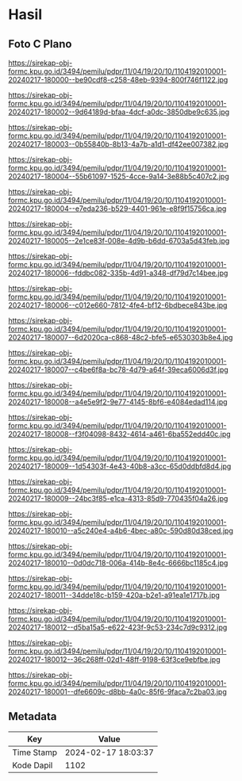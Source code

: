 # Hasil

## Foto C Plano

https://sirekap-obj-formc.kpu.go.id/3494/pemilu/pdpr/11/04/19/20/10/1104192010001-20240217-180000--be90cdf8-c258-48eb-9394-800f746f1122.jpg

https://sirekap-obj-formc.kpu.go.id/3494/pemilu/pdpr/11/04/19/20/10/1104192010001-20240217-180002--9d64189d-bfaa-4dcf-a0dc-3850dbe9c635.jpg

https://sirekap-obj-formc.kpu.go.id/3494/pemilu/pdpr/11/04/19/20/10/1104192010001-20240217-180003--0b55840b-8b13-4a7b-a1d1-df42ee007382.jpg

https://sirekap-obj-formc.kpu.go.id/3494/pemilu/pdpr/11/04/19/20/10/1104192010001-20240217-180004--55b61097-1525-4cce-9a14-3e88b5c407c2.jpg

https://sirekap-obj-formc.kpu.go.id/3494/pemilu/pdpr/11/04/19/20/10/1104192010001-20240217-180004--e7eda236-b529-4401-961e-e8f9f15756ca.jpg

https://sirekap-obj-formc.kpu.go.id/3494/pemilu/pdpr/11/04/19/20/10/1104192010001-20240217-180005--2e1ce83f-008e-4d9b-b6dd-6703a5d43feb.jpg

https://sirekap-obj-formc.kpu.go.id/3494/pemilu/pdpr/11/04/19/20/10/1104192010001-20240217-180006--fddbc082-335b-4d91-a348-df79d7c14bee.jpg

https://sirekap-obj-formc.kpu.go.id/3494/pemilu/pdpr/11/04/19/20/10/1104192010001-20240217-180006--c012e660-7812-4fe4-bf12-6bdbece843be.jpg

https://sirekap-obj-formc.kpu.go.id/3494/pemilu/pdpr/11/04/19/20/10/1104192010001-20240217-180007--6d2020ca-c868-48c2-bfe5-e6530303b8e4.jpg

https://sirekap-obj-formc.kpu.go.id/3494/pemilu/pdpr/11/04/19/20/10/1104192010001-20240217-180007--c4be6f8a-bc78-4d79-a64f-39eca6006d3f.jpg

https://sirekap-obj-formc.kpu.go.id/3494/pemilu/pdpr/11/04/19/20/10/1104192010001-20240217-180008--a4e5e9f2-9e77-4145-8bf6-e4084edad114.jpg

https://sirekap-obj-formc.kpu.go.id/3494/pemilu/pdpr/11/04/19/20/10/1104192010001-20240217-180008--f3f04098-8432-4614-a461-6ba552edd40c.jpg

https://sirekap-obj-formc.kpu.go.id/3494/pemilu/pdpr/11/04/19/20/10/1104192010001-20240217-180009--1d54303f-4e43-40b8-a3cc-65d0ddbfd8d4.jpg

https://sirekap-obj-formc.kpu.go.id/3494/pemilu/pdpr/11/04/19/20/10/1104192010001-20240217-180009--24bc3f85-e1ca-4313-85d9-770435f04a26.jpg

https://sirekap-obj-formc.kpu.go.id/3494/pemilu/pdpr/11/04/19/20/10/1104192010001-20240217-180010--a5c240e4-a4b6-4bec-a80c-590d80d38ced.jpg

https://sirekap-obj-formc.kpu.go.id/3494/pemilu/pdpr/11/04/19/20/10/1104192010001-20240217-180010--0d0dc718-006a-414b-8e4c-6666bc1185c4.jpg

https://sirekap-obj-formc.kpu.go.id/3494/pemilu/pdpr/11/04/19/20/10/1104192010001-20240217-180011--34dde18c-b159-420a-b2e1-a91ea1e1717b.jpg

https://sirekap-obj-formc.kpu.go.id/3494/pemilu/pdpr/11/04/19/20/10/1104192010001-20240217-180012--d5ba15a5-e622-423f-9c53-234c7d9c9312.jpg

https://sirekap-obj-formc.kpu.go.id/3494/pemilu/pdpr/11/04/19/20/10/1104192010001-20240217-180012--36c268ff-02d1-48ff-9198-63f3ce9ebfbe.jpg

https://sirekap-obj-formc.kpu.go.id/3494/pemilu/pdpr/11/04/19/20/10/1104192010001-20240217-180001--dfe6609c-d8bb-4a0c-85f6-9faca7c2ba03.jpg


## Metadata

| Key        | Value               |
| ---------- | ------------------- |
| Time Stamp | 2024-02-17 18:03:37 |
| Kode Dapil | 1102                |



